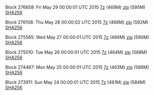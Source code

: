 Block 276658: Fri May 29 00:00:01 UTC 2015 [7z](https://transfer.sh/rgG4F/bootstrap.dat.20150529.7z) (469M) [zip](https://transfer.sh/1cxZVL/bootstrap.dat.20150529.zip) (595M) [SHA256](https://transfer.sh/ncpC4/sha256.txt)

Block 276108: Thu May 28 00:00:02 UTC 2015 [7z](https://transfer.sh/RHwx8/bootstrap.dat.20150528.7z) (468M) [zip](https://transfer.sh/xUcmv/bootstrap.dat.20150528.zip) (592M) [SHA256](https://transfer.sh/ggvxE/sha256.txt)

Block 275565: Wed May 27 00:00:01 UTC 2015 [7z](https://transfer.sh/wiRu2/bootstrap.dat.20150527.7z) (466M) [zip](https://transfer.sh/DnzZK/bootstrap.dat.20150527.zip) (590M) [SHA256](https://transfer.sh/QqPOs/sha256.txt)

Block 275010: Tue May 26 00:00:01 UTC 2015 [7z](https://transfer.sh/16w3vs/bootstrap.dat.20150526.7z) (464M) [zip](https://transfer.sh/uvl1T/bootstrap.dat.20150526.zip) (588M) [SHA256](https://transfer.sh/12cUZH/sha256.txt)

Block 274467: Mon May 25 00:00:01 UTC 2015 [7z](https://transfer.sh/190QEj/bootstrap.dat.20150525.7z) (463M) [zip](https://transfer.sh/UOrcj/bootstrap.dat.20150525.zip) (586M) [SHA256](https://transfer.sh/u0RQR/sha256.txt)

Block 273911: Sun May 24 00:00:01 UTC 2015 [7z](https://transfer.sh/14Ujcs/bootstrap.dat.20150524.7z) (461M) [zip](https://transfer.sh/kAbiP/bootstrap.dat.20150524.zip) (584M) [SHA256](https://transfer.sh/ViQDT/sha256.txt)
